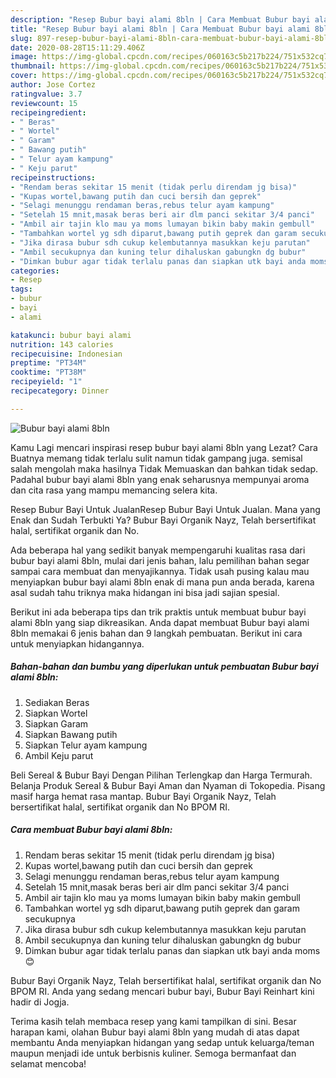 ```yaml
---
description: "Resep Bubur bayi alami 8bln | Cara Membuat Bubur bayi alami 8bln Yang Bikin Ngiler"
title: "Resep Bubur bayi alami 8bln | Cara Membuat Bubur bayi alami 8bln Yang Bikin Ngiler"
slug: 897-resep-bubur-bayi-alami-8bln-cara-membuat-bubur-bayi-alami-8bln-yang-bikin-ngiler
date: 2020-08-28T15:11:29.406Z
image: https://img-global.cpcdn.com/recipes/060163c5b217b224/751x532cq70/bubur-bayi-alami-8bln-foto-resep-utama.jpg
thumbnail: https://img-global.cpcdn.com/recipes/060163c5b217b224/751x532cq70/bubur-bayi-alami-8bln-foto-resep-utama.jpg
cover: https://img-global.cpcdn.com/recipes/060163c5b217b224/751x532cq70/bubur-bayi-alami-8bln-foto-resep-utama.jpg
author: Jose Cortez
ratingvalue: 3.7
reviewcount: 15
recipeingredient:
- " Beras"
- " Wortel"
- " Garam"
- " Bawang putih"
- " Telur ayam kampung"
- " Keju parut"
recipeinstructions:
- "Rendam beras sekitar 15 menit (tidak perlu direndam jg bisa)"
- "Kupas wortel,bawang putih dan cuci bersih dan geprek"
- "Selagi menunggu rendaman beras,rebus telur ayam kampung"
- "Setelah 15 mnit,masak beras beri air dlm panci sekitar 3/4 panci"
- "Ambil air tajin klo mau ya moms lumayan bikin baby makin gembull"
- "Tambahkan wortel yg sdh diparut,bawang putih geprek dan garam secukupnya"
- "Jika dirasa bubur sdh cukup kelembutannya masukkan keju parutan"
- "Ambil secukupnya dan kuning telur dihaluskan gabungkn dg bubur"
- "Dimkan bubur agar tidak terlalu panas dan siapkan utk bayi anda moms😊"
categories:
- Resep
tags:
- bubur
- bayi
- alami

katakunci: bubur bayi alami 
nutrition: 143 calories
recipecuisine: Indonesian
preptime: "PT34M"
cooktime: "PT38M"
recipeyield: "1"
recipecategory: Dinner

---
```



![Bubur bayi alami 8bln](https://img-global.cpcdn.com/recipes/060163c5b217b224/751x532cq70/bubur-bayi-alami-8bln-foto-resep-utama.jpg)

Kamu Lagi mencari inspirasi resep bubur bayi alami 8bln yang Lezat? Cara Buatnya memang tidak terlalu sulit namun tidak gampang juga. semisal salah mengolah maka hasilnya Tidak Memuaskan dan bahkan tidak sedap. Padahal bubur bayi alami 8bln yang enak seharusnya mempunyai aroma dan cita rasa yang mampu memancing selera kita.

Resep Bubur Bayi Untuk JualanResep Bubur Bayi Untuk Jualan. Mana yang Enak dan Sudah Terbukti Ya? Bubur Bayi Organik Nayz, Telah bersertifikat halal, sertifikat organik dan No.

Ada beberapa hal yang sedikit banyak mempengaruhi kualitas rasa dari bubur bayi alami 8bln, mulai dari jenis bahan, lalu pemilihan bahan segar sampai cara membuat dan menyajikannya. Tidak usah pusing kalau mau menyiapkan bubur bayi alami 8bln enak di mana pun anda berada, karena asal sudah tahu triknya maka hidangan ini bisa jadi sajian spesial.


Berikut ini ada beberapa tips dan trik praktis untuk membuat bubur bayi alami 8bln yang siap dikreasikan. Anda dapat membuat Bubur bayi alami 8bln memakai 6 jenis bahan dan 9 langkah pembuatan. Berikut ini cara untuk menyiapkan hidangannya.

<!--inarticleads1-->

##### Bahan-bahan dan bumbu yang diperlukan untuk pembuatan Bubur bayi alami 8bln:

1. Sediakan  Beras
1. Siapkan  Wortel
1. Siapkan  Garam
1. Siapkan  Bawang putih
1. Siapkan  Telur ayam kampung
1. Ambil  Keju parut


Beli Sereal &amp; Bubur Bayi Dengan Pilihan Terlengkap dan Harga Termurah. Belanja Produk Sereal &amp; Bubur Bayi Aman dan Nyaman di Tokopedia. Pisang masif harga hemat rasa mantap. Bubur Bayi Organik Nayz, Telah bersertifikat halal, sertifikat organik dan No BPOM RI. 

<!--inarticleads2-->

##### Cara membuat Bubur bayi alami 8bln:

1. Rendam beras sekitar 15 menit (tidak perlu direndam jg bisa)
1. Kupas wortel,bawang putih dan cuci bersih dan geprek
1. Selagi menunggu rendaman beras,rebus telur ayam kampung
1. Setelah 15 mnit,masak beras beri air dlm panci sekitar 3/4 panci
1. Ambil air tajin klo mau ya moms lumayan bikin baby makin gembull
1. Tambahkan wortel yg sdh diparut,bawang putih geprek dan garam secukupnya
1. Jika dirasa bubur sdh cukup kelembutannya masukkan keju parutan
1. Ambil secukupnya dan kuning telur dihaluskan gabungkn dg bubur
1. Dimkan bubur agar tidak terlalu panas dan siapkan utk bayi anda moms😊


Bubur Bayi Organik Nayz, Telah bersertifikat halal, sertifikat organik dan No BPOM RI. Anda yang sedang mencari bubur bayi, Bubur Bayi Reinhart kini hadir di Jogja. 

Terima kasih telah membaca resep yang kami tampilkan di sini. Besar harapan kami, olahan Bubur bayi alami 8bln yang mudah di atas dapat membantu Anda menyiapkan hidangan yang sedap untuk keluarga/teman maupun menjadi ide untuk berbisnis kuliner. Semoga bermanfaat dan selamat mencoba!

